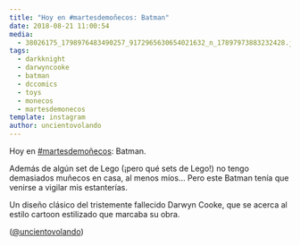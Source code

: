 ```yaml
---
title: "Hoy en #martesdemoñecos: Batman"
date: 2018-08-21 11:00:54
media: 
  - 38026175_1798976483490257_9172965630654021632_n_17897973883232428.jpg
tags: 
  - darkknight
  - darwyncooke
  - batman
  - dccomics
  - toys
  - monecos
  - martesdemonecos
template: instagram
author: uncientovolando
---
```


Hoy en [#martesdemoñecos](/tags/martesdemonecos): Batman.


Además de algún set de Lego (¡pero qué sets de Lego!) no tengo demasiados muñecos en casa, al menos míos… Pero este Batman tenía que venirse a vigilar mis estanterías.


Un diseño clásico del tristemente fallecido Darwyn Cooke, que se acerca al estilo cartoon estilizado que marcaba su obra.


([@uncientovolando](https://instagram.com/uncientovolando))







